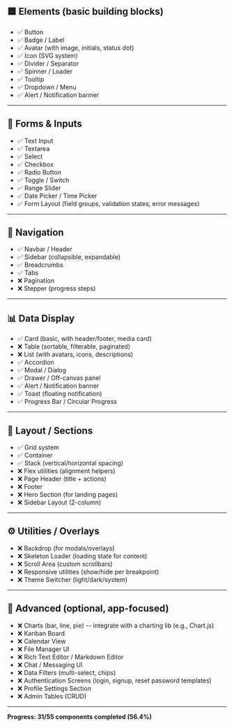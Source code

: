 
## 🟦 Elements (basic building blocks)

- ✅ Button 
- ✅ Badge / Label
- ✅ Avatar (with image, initials, status dot)
- ✅ Icon (SVG system)
- ✅ Divider / Separator
- ✅ Spinner / Loader
- ✅ Tooltip
- ✅ Dropdown / Menu
- ✅ Alert / Notification banner

------------------------------------------------------------------------

## 📝 Forms & Inputs

- ✅ Text Input 
- ✅ Textarea
- ✅ Select 
- ✅ Checkbox
- ✅ Radio Button
- ✅ Toggle / Switch
- ✅ Range Slider
- ✅ Date Picker / Time Picker
- ✅ Form Layout (field groups, validation states, error messages)

------------------------------------------------------------------------

## 🧭 Navigation

- ✅ Navbar / Header
- ✅ Sidebar (collapsible, expandable)
- ✅ Breadcrumbs
- ✅ Tabs
- ❌ Pagination
- ❌ Stepper (progress steps)

------------------------------------------------------------------------

## 📊 Data Display

- ✅ Card (basic, with header/footer, media card)
- ❌ Table (sortable, filterable, paginated)
- ❌ List (with avatars, icons, descriptions)
- ✅ Accordion
- ✅ Modal / Dialog
- ✅ Drawer / Off-canvas panel
- ✅ Alert / Notification banner
- ✅ Toast (floating notification)
- ✅ Progress Bar / Circular Progress

------------------------------------------------------------------------

## 📐 Layout / Sections

- ✅ Grid system
- ✅ Container
- ✅ Stack (vertical/horizontal spacing)
- ❌ Flex utilities (alignment helpers)
- ❌ Page Header (title + actions)
- ❌ Footer
- ❌ Hero Section (for landing pages)
- ❌ Sidebar Layout (2-column)

------------------------------------------------------------------------

## ⚙️ Utilities / Overlays

- ❌ Backdrop (for modals/overlays)
- ❌ Skeleton Loader (loading state for content)
- ❌ Scroll Area (custom scrollbars)
- ❌ Responsive utilities (show/hide per breakpoint)
- ❌ Theme Switcher (light/dark/system)

------------------------------------------------------------------------

## 🚀 Advanced (optional, app-focused)

- ❌ Charts (bar, line, pie) -- integrate with a charting lib (e.g., Chart.js)
- ❌ Kanban Board
- ❌ Calendar View
- ❌ File Manager UI
- ❌ Rich Text Editor / Markdown Editor
- ❌ Chat / Messaging UI
- ❌ Data Filters (multi-select, chips)
- ❌ Authentication Screens (login, signup, reset password templates)
- ❌ Profile Settings Section
- ❌ Admin Tables (CRUD)

------------------------------------------------------------------------
**Progress: 31/55 components completed (56.4%)**
